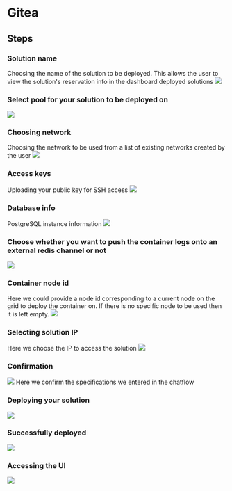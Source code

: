 # Gitea

## Steps

### Solution name
Choosing the name of the solution to be deployed. This allows the user to view the solution's reservation info in the dashboard deployed solutions
![](cloud__gitea_1.png  )

### Select pool for your solution to be deployed on
![](cloud__gitea_2.png  )

### Choosing network
Choosing the network to be used from a list of existing networks created by the user
![](cloud__gitea_3.png  )

### Access keys
Uploading your public key for SSH access
![](cloud__gitea_4.png  )

### Database info
PostgreSQL instance information
![](cloud__gitea_5.png  )

### Choose whether you want to push the container logs onto an external redis channel or not
![](cloud__gitea_6.png  )

### Container node id
Here we could provide a node id corresponding to a current node on the grid to deploy the container on. If there is no specific node to be used then it is left empty.
![](cloud__gitea_7.png  )

### Selecting solution IP
Here we choose the IP to access the solution
![](cloud__gitea_8.png  )

### Confirmation
![](cloud__gitea_9.png  )
Here we confirm the specifications we entered in the chatflow

### Deploying your solution
![](cloud__gitea_10.png  )

### Successfully deployed
![](cloud__gitea_11.png  )

### Accessing the UI
![](cloud__gitea_12.jpg  )